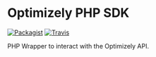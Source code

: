 # Optimizely PHP SDK
[![Packagist](https://img.shields.io/packagist/v/widerfunnel/Optimizely-SDK.svg?maxAge=2592000?style=flat-square)](https://packagist.org/packages/widerfunnel/optimizely-sdk)
[![Travis](https://img.shields.io/travis/WiderFunnel-Labs/Optimizely-SDK/master.svg?maxAge=2592000?style=flat-square)](https://travis-ci.org/WiderFunnel-Labs/Optimizely-SDK)

PHP Wrapper to interact with the Optimizely API.